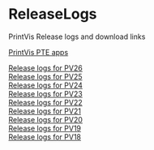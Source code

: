 # ReleaseLogs
PrintVis Release logs and download links

[PrintVis PTE apps](PrintVisPTEApps.md)<br>

[Release logs for PV26](Release%2026.md) <br>
[Release logs for PV25](Release%2025.md) <br>
[Release logs for PV24](Release%2024.md) <br>
[Release logs for PV23](Release%2023.md) <br>
[Release logs for PV22](Release%2022.md) <br>
[Release logs for PV21](Release%2021.md) <br>
[Release logs for PV20](Release%2020.md) <br>
[Release logs for PV19](Release%2019.md) <br>
[Release logs for PV18](Release%2018.md) <br>
